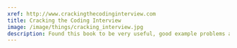 ```yaml
---
xref: http://www.crackingthecodinginterview.com
title: Cracking the Coding Interview
image: /image/things/cracking_interview.jpg
description: Found this book to be very useful, good example problems and content. Use just for your own enjoyment of solving if your not interviewing.
---
```


